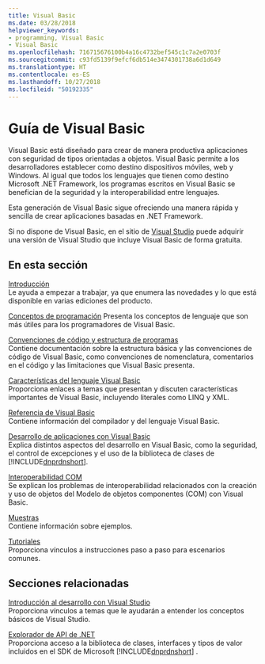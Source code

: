 ```yaml
---
title: Visual Basic
ms.date: 03/28/2018
helpviewer_keywords:
- programming, Visual Basic
- Visual Basic
ms.openlocfilehash: 716715676100b4a16c4732bef545c1c7a2e0703f
ms.sourcegitcommit: c93fd5139f9efcf6db514e3474301738a6d1d649
ms.translationtype: HT
ms.contentlocale: es-ES
ms.lasthandoff: 10/27/2018
ms.locfileid: "50192335"
---
```

# <a name="visual-basic-guide"></a>Guía de Visual Basic

Visual Basic está diseñado para crear de manera productiva aplicaciones con seguridad de tipos orientadas a objetos. Visual Basic permite a los desarrolladores establecer como destino dispositivos móviles, web y Windows. Al igual que todos los lenguajes que tienen como destino Microsoft .NET Framework, los programas escritos en Visual Basic se benefician de la seguridad y la interoperabilidad entre lenguajes.  
  
 Esta generación de Visual Basic sigue ofreciendo una manera rápida y sencilla de crear aplicaciones basadas en .NET Framework.  
  
 Si no dispone de Visual Basic, en el sitio de [Visual Studio](https://aka.ms/vsdownload?utm_source=mscom&utm_campaign=msdocs) puede adquirir una versión de Visual Studio que incluye Visual Basic de forma gratuita.  
  
## <a name="in-this-section"></a>En esta sección  
 [Introducción](../visual-basic/getting-started/index.md)  
 Le ayuda a empezar a trabajar, ya que enumera las novedades y lo que está disponible en varias ediciones del producto.  
   
 [Conceptos de programación](../visual-basic/programming-guide/concepts/index.md) Presenta los conceptos de lenguaje que son más útiles para los programadores de Visual Basic.

 [Convenciones de código y estructura de programas](../visual-basic/programming-guide/program-structure/program-structure-and-code-conventions.md)  
 Contiene documentación sobre la estructura básica y las convenciones de código de Visual Basic, como convenciones de nomenclatura, comentarios en el código y las limitaciones que Visual Basic presenta.  
  
 [Características del lenguaje Visual Basic](../visual-basic/programming-guide/language-features/index.md)  
 Proporciona enlaces a temas que presentan y discuten características importantes de Visual Basic, incluyendo literales como LINQ y XML. 
   
 [Referencia de Visual Basic](../visual-basic/reference/index.md)  
 Contiene información del compilador y del lenguaje Visual Basic.  

 [Desarrollo de aplicaciones con Visual Basic](../visual-basic/developing-apps/index.md)  
 Explica distintos aspectos del desarrollo en Visual Basic, como la seguridad, el control de excepciones y el uso de la biblioteca de clases de [!INCLUDE[dnprdnshort](~/includes/dnprdnshort-md.md)].

 [Interoperabilidad COM](../visual-basic/programming-guide/com-interop/index.md)  
 Se explican los problemas de interoperabilidad relacionados con la creación y uso de objetos del Modelo de objetos componentes (COM) con Visual Basic.  
  
 [Muestras](../visual-basic/sample-applications.md)  
 Contiene información sobre ejemplos.  
  
 [Tutoriales](../visual-basic/walkthroughs.md)  
 Proporciona vínculos a instrucciones paso a paso para escenarios comunes.  
  
## <a name="related-sections"></a>Secciones relacionadas  
 [Introducción al desarrollo con Visual Studio](/visualstudio/ide/get-started-developing-with-visual-studio)  
 Proporciona vínculos a temas que le ayudarán a entender los conceptos básicos de Visual Studio.  
  
 [Explorador de API de .NET](../../api/index.md)  
 Proporciona acceso a la biblioteca de clases, interfaces y tipos de valor incluidos en el SDK de Microsoft [!INCLUDE[dnprdnshort](~/includes/dnprdnshort-md.md)] .
